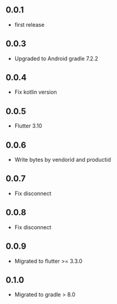 ## 0.0.1

* first release

## 0.0.3

* Upgraded to Android gradle 7.2.2

## 0.0.4

* Fix kotlin version

## 0.0.5

* Flutter 3.10

## 0.0.6

* Write bytes by vendorid and productid

## 0.0.7

* Fix disconnect

## 0.0.8

* Fix disconnect

## 0.0.9

* Migrated to flutter >= 3.3.0

## 0.1.0

* Migrated to gradle > 8.0
